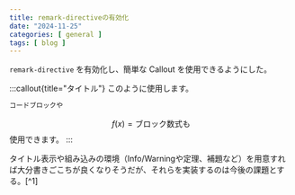 ```yaml
---
title: remark-directiveの有効化
date: "2024-11-25"
categories: [ general ]
tags: [ blog ]
---
```


`remark-directive` を有効化し、簡単な Callout を使用できるようにした。

:::callout{title="タイトル"}
このように使用します。
```txt sample.txt
コードブロックや
```
$$
    f(x) = \text{ブロック数式も}
$$
使用できます。
:::

タイトル表示や組み込みの環境（Info/Warningや定理、補題など）を用意すれば大分書きごこちが良くなりそうだが、それらを実装するのは今後の課題とする。[^1]
